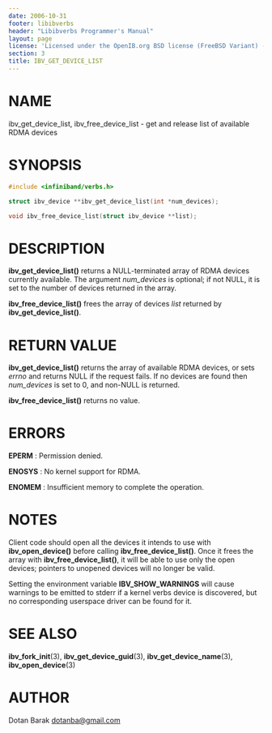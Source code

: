 ```yaml
---
date: 2006-10-31
footer: libibverbs
header: "Libibverbs Programmer's Manual"
layout: page
license: 'Licensed under the OpenIB.org BSD license (FreeBSD Variant) - See COPYING.md'
section: 3
title: IBV_GET_DEVICE_LIST
---
```


# NAME

ibv_get_device_list, ibv_free_device_list - get and release list of available
RDMA devices

# SYNOPSIS

```c
#include <infiniband/verbs.h>

struct ibv_device **ibv_get_device_list(int *num_devices);

void ibv_free_device_list(struct ibv_device **list);
```

# DESCRIPTION

**ibv_get_device_list()** returns a NULL-terminated array of RDMA devices
currently available. The argument *num_devices* is optional; if not NULL, it
is set to the number of devices returned in the array.

**ibv_free_device_list()** frees the array of devices *list* returned by
**ibv_get_device_list()**.

# RETURN VALUE

**ibv_get_device_list()** returns the array of available RDMA devices, or sets
*errno* and returns NULL if the request fails. If no devices are found then
*num_devices* is set to 0, and non-NULL is returned.

**ibv_free_device_list()** returns no value.

# ERRORS

**EPERM**
:	Permission denied.

**ENOSYS**
:	No kernel support for RDMA.

**ENOMEM**
:	Insufficient memory to complete the operation.


# NOTES

Client code should open all the devices it intends to use with
**ibv_open_device()** before calling **ibv_free_device_list()**. Once it frees
the array with **ibv_free_device_list()**, it will be able to use only the
open devices; pointers to unopened devices will no longer be valid.

Setting the environment variable **IBV_SHOW_WARNINGS** will cause warnings to
be emitted to stderr if a kernel verbs device is discovered, but no
corresponding userspace driver can be found for it.

# SEE ALSO

**ibv_fork_init**(3),
**ibv_get_device_guid**(3),
**ibv_get_device_name**(3),
**ibv_open_device**(3)

# AUTHOR

Dotan Barak <dotanba@gmail.com>
